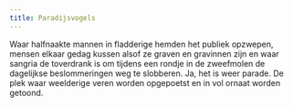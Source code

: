 ```yaml
---
title: Paradijsvogels
---
```

Waar halfnaakte mannen in fladderige hemden het publiek opzwepen, mensen elkaar gedag kussen alsof ze graven en gravinnen zijn en waar sangria de toverdrank is om tijdens een rondje in de zweefmolen de dagelijkse beslommeringen weg te slobberen. Ja, het is weer parade. De plek waar weelderige veren worden opgepoetst en in vol ornaat worden getoond.

